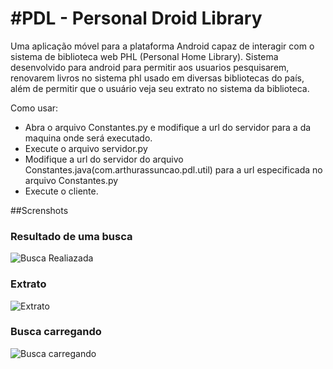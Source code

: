 #PDL - Personal Droid Library
=====

Uma aplicação móvel para a plataforma Android capaz de interagir com o sistema de biblioteca web PHL (Personal Home Library).
Sistema desenvolvido para android para permitir aos usuarios pesquisarem, renovarem livros no sistema phl usado em diversas bibliotecas do país, além de permitir que o usuário veja seu extrato no sistema da biblioteca.

Como usar:
* Abra o arquivo Constantes.py e modifique a url do servidor para a da maquina onde será executado.
* Execute o arquivo servidor.py
* Modifique a url do servidor do arquivo Constantes.java(com.arthurassuncao.pdl.util) para a url especificada no arquivo Constantes.py
* Execute o cliente.

##Screnshots

### Resultado de uma busca
![Busca Realiazada](https://raw.github.com/ArthurAssuncao/PDL/master/screenshots/busca_realizada.png)

### Extrato
![Extrato](https://raw.github.com/ArthurAssuncao/PDL/master/screenshots/extrato.png)

### Busca carregando
![Busca carregando](https://raw.github.com/ArthurAssuncao/PDL/master/screenshots/busca_carregando.png)
